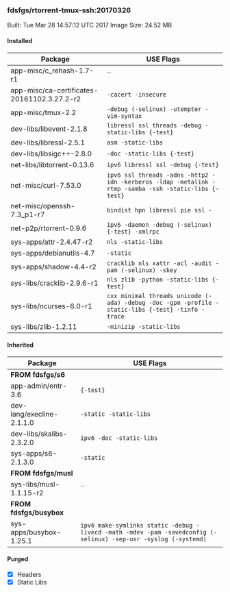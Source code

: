 ### fdsfgs/rtorrent-tmux-ssh:20170326

Built: Tue Mar 28 14:57:12 UTC 2017
Image Size: 24.52 MB

#### Installed
Package | USE Flags
--------|----------
app-misc/c_rehash-1.7-r1 | ``
app-misc/ca-certificates-20161102.3.27.2-r2 | `-cacert -insecure`
app-misc/tmux-2.2 | `-debug (-selinux) -utempter -vim-syntax`
dev-libs/libevent-2.1.8 | `libressl ssl threads -debug -static-libs {-test}`
dev-libs/libressl-2.5.1 | `asm -static-libs`
dev-libs/libsigc++-2.8.0 | `-doc -static-libs {-test}`
net-libs/libtorrent-0.13.6 | `ipv6 libressl ssl -debug {-test}`
net-misc/curl-7.53.0 | `ipv6 ssl threads -adns -http2 -idn -kerberos -ldap -metalink -rtmp -samba -ssh -static-libs {-test}`
net-misc/openssh-7.3_p1-r7 | `bindist hpn libressl pie ssl -`
net-p2p/rtorrent-0.9.6 | `ipv6 -daemon -debug (-selinux) {-test} -xmlrpc`
sys-apps/attr-2.4.47-r2 | `nls -static-libs`
sys-apps/debianutils-4.7 | `-static`
sys-apps/shadow-4.4-r2 | `cracklib nls xattr -acl -audit -pam (-selinux) -skey`
sys-libs/cracklib-2.9.6-r1 | `nls zlib -python -static-libs {-test}`
sys-libs/ncurses-6.0-r1 | `cxx minimal threads unicode (-ada) -debug -doc -gpm -profile -static-libs {-test} -tinfo -trace`
sys-libs/zlib-1.2.11 | `-minizip -static-libs`
#### Inherited
Package | USE Flags
--------|----------
**FROM fdsfgs/s6** |
app-admin/entr-3.6 | `{-test}`
dev-lang/execline-2.1.1.0 | `-static -static-libs`
dev-libs/skalibs-2.3.2.0 | `ipv6 -doc -static-libs`
sys-apps/s6-2.1.3.0 | `-static`
**FROM fdsfgs/musl** |
sys-libs/musl-1.1.15-r2 | ``
**FROM fdsfgs/busybox** |
sys-apps/busybox-1.25.1 | `ipv6 make-symlinks static -debug -livecd -math -mdev -pam -savedconfig (-selinux) -sep-usr -syslog (-systemd)`
#### Purged
- [x] Headers
- [x] Static Libs
